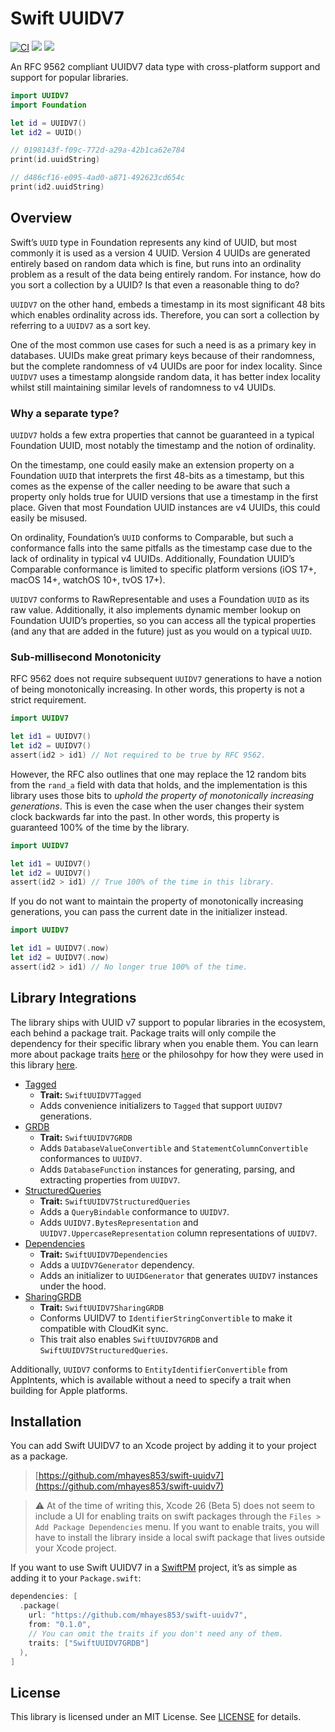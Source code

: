 # Swift UUIDV7

[![CI](https://github.com/mhayes853/swift-uuidv7/actions/workflows/ci.yml/badge.svg)](https://github.com/mhayes853/swift-uuidv7/actions/workflows/ci.yml)
[![](https://img.shields.io/endpoint?url=https%3A%2F%2Fswiftpackageindex.com%2Fapi%2Fpackages%2Fmhayes853%2Fswift-uuidv7%2Fbadge%3Ftype%3Dswift-versions)](https://swiftpackageindex.com/mhayes853/swift-uuidv7)
[![](https://img.shields.io/endpoint?url=https%3A%2F%2Fswiftpackageindex.com%2Fapi%2Fpackages%2Fmhayes853%2Fswift-uuidv7%2Fbadge%3Ftype%3Dplatforms)](https://swiftpackageindex.com/mhayes853/swift-uuidv7)

An RFC 9562 compliant UUIDV7 data type with cross-platform support and support for popular libraries.

```swift
import UUIDV7
import Foundation

let id = UUIDV7()
let id2 = UUID()

// 0198143f-f09c-772d-a29a-42b1ca62e784
print(id.uuidString)

// d486cf16-e095-4ad0-a871-492623cd654c
print(id2.uuidString)
```

## Overview
Swift’s `UUID` type in Foundation represents any kind of UUID, but most commonly it is used as a version 4 UUID. Version 4 UUIDs are generated entirely based on random data which is fine, but runs into an ordinality problem as a result of the data being entirely random. For instance, how do you sort a collection by a UUID? Is that even a reasonable thing to do?

`UUIDV7` on the other hand, embeds a timestamp in its most significant 48 bits which enables ordinality across ids. Therefore, you can sort a collection by referring to a `UUIDV7` as a sort key.

One of the most common use cases for such a need is as a primary key in databases. UUIDs make great primary keys because of their randomness, but the complete randomness of v4 UUIDs are poor for index locality. Since `UUIDV7` uses a timestamp alongside random data, it has better index locality whilst still maintaining similar levels of randomness to v4 UUIDs.

### Why a separate type?
`UUIDV7` holds a few extra properties that cannot be guaranteed in a typical Foundation UUID, most notably the timestamp and the notion of ordinality.

On the timestamp, one could easily make an extension property on a Foundation `UUID` that interprets the first 48-bits as a timestamp, but this comes as the expense of the caller needing to be aware that such a property only holds true for UUID versions that use a timestamp in the first place. Given that most Foundation UUID instances are v4 UUIDs, this could easily be misused.

On ordinality, Foundation’s `UUID` conforms to Comparable, but such a conformance falls into the same pitfalls as the timestamp case due to the lack of ordinality in typical v4 UUIDs. Additionally, Foundation UUID’s Comparable conformance is limited to specific platform versions (iOS 17+, macOS 14+, watchOS 10+, tvOS 17+).

`UUIDV7` conforms to RawRepresentable and uses a Foundation `UUID` as its raw value. Additionally, it also implements dynamic member lookup on Foundation UUID’s properties, so you can access all the typical properties (and any that are added in the future) just as you would on a typical `UUID`.

### Sub-millisecond Monotonicity
RFC 9562 does not require subsequent `UUIDV7` generations to have a notion of being monotonically increasing. In other words, this property is not a strict requirement.
```swift
import UUIDV7

let id1 = UUIDV7()
let id2 = UUIDV7()
assert(id2 > id1) // Not required to be true by RFC 9562.
```

However, the RFC also outlines that one may replace the 12 random bits from the `rand_a` field with data that holds, and the implementation is this library uses those bits to _uphold the property of monotonically increasing generations_. This is even the case when the user changes their system clock backwards far into the past. In other words, this property is guaranteed 100% of the time by the library.
```swift
import UUIDV7

let id1 = UUIDV7()
let id2 = UUIDV7()
assert(id2 > id1) // True 100% of the time in this library.
```

If you do not want to maintain the property of monotonically increasing generations, you can pass the current date in the initializer instead.
```swift
import UUIDV7

let id1 = UUIDV7(.now)
let id2 = UUIDV7(.now)
assert(id2 > id1) // No longer true 100% of the time.
```

## Library Integrations
The library ships with UUID v7 support to popular libraries in the ecosystem, each behind a package trait. Package traits will only compile the dependency for their specific library when you enable them. You can learn more about package traits [here](https://github.com/swiftlang/swift-evolution/blob/main/proposals/0450-swiftpm-package-traits.md) or the philosohpy for how they were used in this library [here](https://whypeople.xyz/on-package-traits).

- [Tagged](https://github.com/pointfreeco/swift-tagged)
  - **Trait:** `SwiftUUIDV7Tagged`
  - Adds convenience initializers to `Tagged` that support `UUIDV7` generations.
- [GRDB](https://github.com/groue/GRDB.swift)
  - **Trait:** `SwiftUUIDV7GRDB`
  - Adds `DatabaseValueConvertible` and `StatementColumnConvertible` conformances to `UUIDV7`.
  - Adds `DatabaseFunction` instances for generating, parsing, and extracting properties from `UUIDV7`.
- [StructuredQueries](https://github.com/pointfreeco/swift-structured-queries)
  - **Trait:** `SwiftUUIDV7StructuredQueries`
  - Adds a `QueryBindable` conformance to `UUIDV7`.
  - Adds `UUIDV7.BytesRepresentation` and `UUIDV7.UppercaseRepresentation` column representations of `UUIDV7`.
- [Dependencies](https://github.com/pointfreeco/swift-dependencies)
  - **Trait:** `SwiftUUIDV7Dependencies`
  - Adds a `UUIDV7Generator` dependency.
  - Adds an initializer to `UUIDGenerator` that generates `UUIDV7` instances under the hood.
- [SharingGRDB](https://github.com/pointfreeco/sharing-grdb)
  - **Trait:** `SwiftUUIDV7SharingGRDB`
  - Conforms UUIDV7 to `IdentifierStringConvertible` to make it compatible with CloudKit sync.
  - This trait also enables `SwiftUUIDV7GRDB` and `SwiftUUIDV7StructuredQueries`.

Additionally, `UUIDV7` conforms to `EntityIdentifierConvertible` from AppIntents, which is available without a need to specify a trait when building for Apple platforms.

## Installation
You can add Swift UUIDV7 to an Xcode project by adding it to your project as a package.

> [https://github.com/mhayes853/swift-uuidv7](https://github.com/mhayes853/swift-uuidv7)

> ⚠️ At of the time of writing this, Xcode 26 (Beta 5) does not seem to include a UI for enabling traits on swift packages through the `Files > Add Package Dependencies` menu. If you want to enable traits, you will have to install the library inside a local swift package that lives outside your Xcode project.

If you want to use Swift UUIDV7 in a [SwiftPM](https://swift.org/package-manager/) project, it’s as simple as adding it to your `Package.swift`:

```swift
dependencies: [
  .package(
    url: "https://github.com/mhayes853/swift-uuidv7",
    from: "0.1.0",
    // You can omit the traits if you don't need any of them.
    traits: ["SwiftUUIDV7GRDB"]
  ),
]
```

## License
This library is licensed under an MIT License. See [LICENSE](https://github.com/mhayes853/swift-uuidv7/blob/main/LICENSE) for details.
